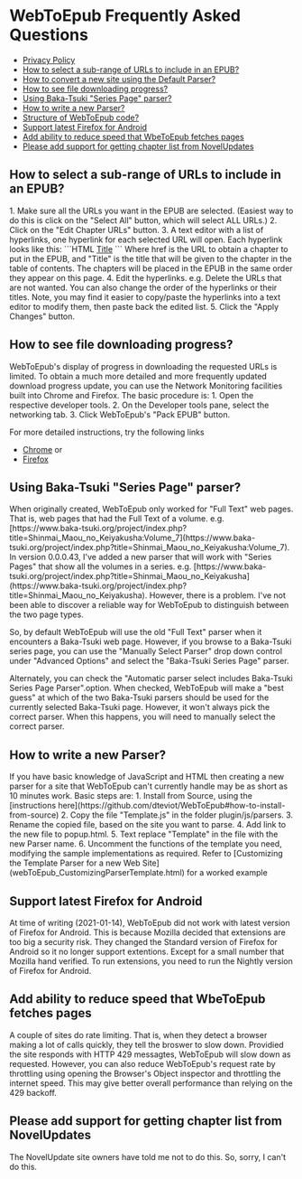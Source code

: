 # WebToEpub Frequently Asked Questions

- [Privacy Policy](webToEpub_PrivacyPolicy.html)
- [How to select a sub-range of URLs to include in an EPUB?](#url-subrange)
- [How to convert a new site using the Default Parser?](webToEpub_DefaultParser.html)
- [How to see file downloading progress?](#download-progress)
- [Using Baka-Tsuki "Series Page" parser?](#baka-tsuki-series-page)
- [How to write a new Parser?](#write-parser)
- [Structure of WebToEpub code?](webToEpub_CodeStructure.html)
- [Support latest Firefox for Android](#android)
- [Add ability to reduce speed that WbeToEpub fetches pages](#rate-limit)
- [Please add support for getting chapter list from NovelUpdates](#novelupdates)

<h2 id="url-subrange">How to select a sub-range of URLs to include in an EPUB?</h2>
1. Make sure all the URLs you want in the EPUB are selected.  (Easiest way to do this is click on the "Select All" button, which will select ALL URLs.)
2. Click on the "Edit Chapter URLs" button.
3. A text editor with a list of hyperlinks, one hyperlink for each selected URL will open.  Each hyperlink looks like this:
```HTML
<a href="URL_TO_DOWNLOAD">Title</a>
```
Where href is the URL to obtain a chapter to put in the EPUB, and "Title" is the title that will be given to the chapter in the table of contents.
The chapters will be placed in the EPUB in the same order they appear on this page.
4. Edit the hyperlinks. e.g. Delete the URLs that are not wanted. You can also change the order of the hyperlinks or their titles. Note, you may find it easier to copy/paste the hyperlinks into a text editor to modify them, then paste back the edited list.
5. Click the "Apply Changes" button.

<h2 id="download-progress">How to see file downloading progress?</h2>
WebToEpub's display of progress in downloading the requested URLs is limited.  
To obtain a much more detailed and more frequently updated download progress update, you can use the Network Monitoring facilities built into Chrome and Firefox.
The basic procedure is:
1. Open the respective developer tools.
2. On the Developer tools pane, select the networking tab.
3. Click WebToEpub's "Pack EPUB" button.

For more detailed instructions, try the following links
- [Chrome](https://developers.google.com/web/tools/chrome-devtools/network-performance/resource-loading) or 
- [Firefox](https://developer.mozilla.org/en-US/docs/Tools/Network_Monitor)

<h2 id="baka-tsuki-series-page">Using Baka-Tsuki "Series Page" parser?</h2>
When originally created, WebToEpub only worked for "Full Text" web pages.  That is, web pages that had the Full Text of a volume. e.g. [https://www.baka-tsuki.org/project/index.php?title=Shinmai_Maou_no_Keiyakusha:Volume_7](https://www.baka-tsuki.org/project/index.php?title=Shinmai_Maou_no_Keiyakusha:Volume_7).
In version 0.0.0.43, I've added a new parser that will work with "Series Pages" that show all the volumes in a series.  e.g. [https://www.baka-tsuki.org/project/index.php?title=Shinmai_Maou_no_Keiyakusha](https://www.baka-tsuki.org/project/index.php?title=Shinmai_Maou_no_Keiyakusha).
However, there is a problem. I've not been able to discover a reliable way for WebToEpub to distinguish between the two page types.

So, by default WebToEpub will use the old "Full Text" parser when it encounters a Baka-Tsuki web page.  However, if you browse to a Baka-Tsuki series page, you can use the "Manually Select Parser" drop down control under "Advanced Options" and select the "Baka-Tsuki Series Page" parser.

Alternately, you can check the "Automatic parser select includes Baka-Tsuki Series Page Parser".option. When checked, WebToEpub will make a "best guess" at which of the two Baka-Tsuki parsers should be used for the currently selected Baka-Tsuki page.  However, it won't always pick the correct parser.  When this happens, you will need to manually select the correct parser.

<h2 id="write-parser">How to write a new Parser?</h2>
If you have basic knowledge of JavaScript and HTML then creating a new parser for a site that WebToEpub can't currently handle may be as short as 10 minutes work.
Basic steps are:
1. Install from Source, using the [instructions here](https://github.com/dteviot/WebToEpub#how-to-install-from-source)
2. Copy the file "Template.js" in the folder plugin/js/parsers.
3. Rename the copied file, based on the site you want to parse.
4. Add link to the new file to popup.html.
5. Text replace "Template" in the file with the new Parser name.
6. Uncomment the functions of the template you need, modifying the sample implementations as required.  Refer to [Customizing the Template Parser for a new Web Site](webToEpub_CustomizingParserTemplate.html) for a worked example

<h2 id="android">Support latest Firefox for Android</h2>
At time of writing (2021-01-14), WebToEpub did not work with latest version of Firefox for Android.
This is because Mozilla decided that extensions are too big a security risk. They changed the Standard version of Firefox for Android so it no longer support extentions. Except for a small number that Mozilla hand verified.
To run extensions, you need to run the Nightly version of Firefox for Android.

<h2 id="rate-limit">Add ability to reduce speed that WbeToEpub fetches pages</h2>
A couple of sites do rate limiting.  That is, when they detect a browser making a lot of calls quickly, they tell the broswer to slow down.
Providied the site responds with HTTP 429 messagtes, WebToEpub will slow down as requested.
However, you can also reduce WebToEpub's request rate by throttling using opening the Browser's Object inspector and throttling the internet speed.
This may give better overall performance than relying on the 429 backoff.

<h2 id="novelupdates">Please add support for getting chapter list from NovelUpdates</h2>
The NovelUpdate site owners have told me not to do this.  So, sorry, I can't do this.